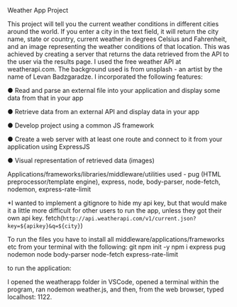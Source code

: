 Weather App Project


This project will tell you the current weather conditions in different cities around the world.  If you enter a city in the text field, it will return the city name, state or country, current weather in degrees Celsius and Fahrenheit, and an image representing the weather conditions of that location.  This was achieved by creating a server that returns the data retrieved from the API to the user via the results page.  I used the free weather API at weatherapi.com.  The background used is from unsplash - an artist by the name of Levan Badzgaradze. I incorporated the following features:


● Read and parse an external file into your application and display some data from that in your app

● Retrieve data from an external API and display data in your app 

● Develop project using a common JS framework

● Create a web server with at least one route and connect to it from your application using ExpressJS

● Visual representation of retrieved data (images)

Applications/frameworks/libraries/middleware/utilities used - pug (HTML preprocessor/template engine), express, node, body-parser, node-fetch, nodemon, express-rate-limit

*I wanted to implement a gitignore to hide my api key, but that would make it a little more difficult for other users to run the app, unless they got their own api key. 
fetch(`http://api.weatherapi.com/v1/current.json?key=${apikey}&q=${city}`)

To run the files you have to install all middleware/applications/frameworks etc from your terminal with the following:
git
npm init -y
npm i express pug nodemon node body-parser node-fetch express-rate-limit

to run the application:

 I opened the weatherapp folder in VSCode, opened a terminal within the program,  ran nodemon weather.js, and then, from the web browser, typed localhost: 1122. 